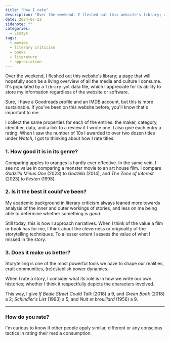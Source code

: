 ```yaml
---
title: "How I rate"
description: "Over the weekend, I fleshed out this website's library; a page that will hopefully soon be a living overview of all the media and culture I consume. When I saw the number of 10s I awarded two over two dozen titles under Watch, I got to thinking about how I rate titles."
date: 2024-07-22
sidenote: ""
categories:
  - Essays
tags:
  - movies
  - literary criticism
  - books
  - literature
  - appreciation
---
```


Over the weekend, I fleshed out this website's library; a page that will hopefully soon be a living overview of all the media and culture I consume. It's populated by a `library.yml` data file, which I appreciate for its ability to store my information regardless of the website or software.

Sure, I have a Goodreads profile and an IMDB account, but this is more sustainable. If you've been on this website before, you'll know that's important to me.

I collect the same properties for each of the entries: the maker, category, identifier, data, and a link to a review if I wrote one. I also give each entry a rating. When I saw the number of 10s I awarded to over two dozen titles under _Watch_, I got to thinking about how I rate titles.

### 1. How good it is in its genre?

Comparing apples to oranges is hardly ever effective. In the same vein, I see no value in comparing a monster movie to an art house film. I compare _Godzilla Minus One_ (2023) to _Godzilla_ (2014), and _The Zone of Interest_ (2023) to _Festen_ (1998).

### 2. Is it the best it could've been?

My academic background in literary criticism always leaned more towards analysis of the inner and outer workings of stories, and less on me being able to determine whether something is _good_.

Still today, this is how I approach narratives. When I think of the value a film or book has for me, I think about the cleverness or originality of the storytelling techniques. To a lesser extent I assess the value of what I missed in the story.

### 3. Does it make us better?

Storytelling is one of the most powerful tools we have to shape our realities, craft communities, (re)establish power dynamics.

When I rate a story, I consider what its role is in how we write our own histories; whether I think it respectfully depicts the characters involved.

This way, I give _If Beale Street Could Talk_ (2018) a 9, and _Green Book_ (2018) a 2; _Schindler's List_ (1993) a 5, and _Nuit et brouillard_ (1956) a 9.

---

### How do you rate?

I'm curious to know if other people apply similar, different or any conscious tactics in rating their media consumption.
